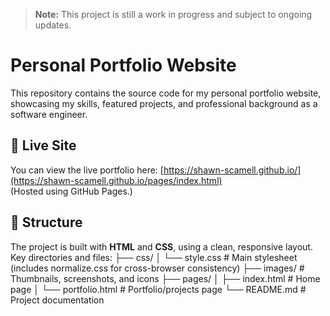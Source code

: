 > **Note:** This project is still a work in progress and subject to ongoing updates.
# Personal Portfolio Website

This repository contains the source code for my personal portfolio website, showcasing my skills, featured projects, and professional background as a software engineer.

## 🚀 Live Site
You can view the live portfolio here: [https://shawn-scamell.github.io/](https://shawn-scamell.github.io/pages/index.html)  
(Hosted using GitHub Pages.)

## 📂 Structure
The project is built with **HTML** and **CSS**, using a clean, responsive layout.  
Key directories and files:
├── css/
│   └── style.css       # Main stylesheet (includes normalize.css for cross-browser consistency)
├── images/             # Thumbnails, screenshots, and icons
├── pages/
│   ├── index.html       # Home page
│   └── portfolio.html   # Portfolio/projects page
└── README.md            # Project documentation